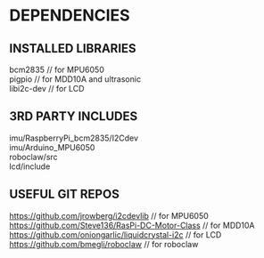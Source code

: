 # DEPENDENCIES

## INSTALLED LIBRARIES
bcm2835 // for MPU6050  
pigpio // for MDD10A and ultrasonic  
libi2c-dev // for LCD  


## 3RD PARTY INCLUDES
imu/RaspberryPi_bcm2835/I2Cdev  
imu/Arduino_MPU6050  
roboclaw/src  
lcd/include  



## USEFUL GIT REPOS
https://github.com/jrowberg/i2cdevlib // for MPU6050  
https://github.com/Steve136/RasPi-DC-Motor-Class // for MDD10A  
https://github.com/oniongarlic/liquidcrystal-i2c // for LCD  
https://github.com/bmegli/roboclaw // for roboclaw  

